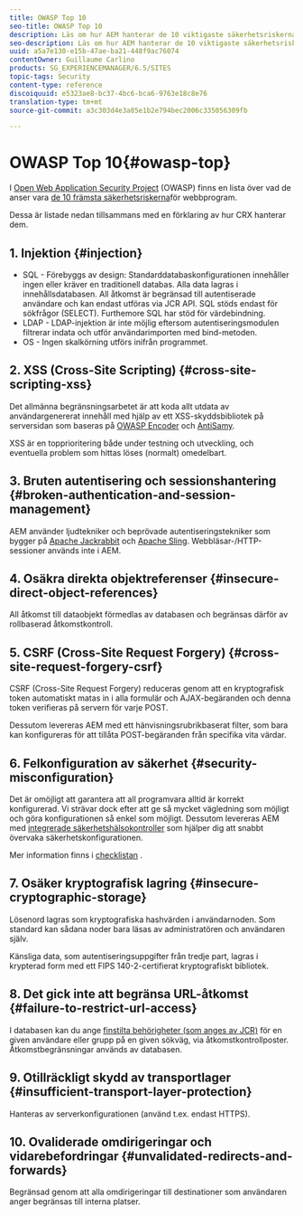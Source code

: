 ```yaml
---
title: OWASP Top 10
seo-title: OWASP Top 10
description: Läs om hur AEM hanterar de 10 viktigaste säkerhetsriskerna i OWASP.
seo-description: Läs om hur AEM hanterar de 10 viktigaste säkerhetsriskerna i OWASP.
uuid: a5a7e130-e15b-47ae-ba21-448f9ac76074
contentOwner: Guillaume Carlino
products: SG_EXPERIENCEMANAGER/6.5/SITES
topic-tags: Security
content-type: reference
discoiquuid: e5323ae8-bc37-4bc6-bca6-9763e18c8e76
translation-type: tm+mt
source-git-commit: a3c303d4e3a85e1b2e794bec2006c335056309fb

---
```



# OWASP Top 10{#owasp-top}

I [Open Web Application Security Project](https://www.owasp.org) (OWASP) finns en lista över vad de anser vara [de 10 främsta säkerhetsriskerna](https://www.owasp.org/index.php/OWASP_Top_Ten_Project)för webbprogram.

Dessa är listade nedan tillsammans med en förklaring av hur CRX hanterar dem.

## 1. Injektion {#injection}

* SQL - Förebyggs av design: Standarddatabaskonfigurationen innehåller ingen eller kräver en traditionell databas. Alla data lagras i innehållsdatabasen. All åtkomst är begränsad till autentiserade användare och kan endast utföras via JCR API. SQL stöds endast för sökfrågor (SELECT). Furthemore SQL har stöd för värdebindning.
* LDAP - LDAP-injektion är inte möjlig eftersom autentiseringsmodulen filtrerar indata och utför användarimporten med bind-metoden.
* OS - Ingen skalkörning utförs inifrån programmet.

## 2. XSS (Cross-Site Scripting) {#cross-site-scripting-xss}

Det allmänna begränsningsarbetet är att koda allt utdata av användargenererat innehåll med hjälp av ett XSS-skyddsbibliotek på serversidan som baseras på [OWASP Encoder](https://www.owasp.org/index.php/OWASP_Java_Encoder_Project) och [AntiSamy](https://www.owasp.org/index.php/Category:OWASP_AntiSamy_Project).

XSS är en topprioritering både under testning och utveckling, och eventuella problem som hittas löses (normalt) omedelbart.

## 3. Bruten autentisering och sessionshantering {#broken-authentication-and-session-management}

AEM använder ljudtekniker och beprövade autentiseringstekniker som bygger på [Apache Jackrabbit](https://jackrabbit.apache.org/) och [Apache Sling](https://sling.apache.org/). Webbläsar-/HTTP-sessioner används inte i AEM.

## 4. Osäkra direkta objektreferenser {#insecure-direct-object-references}

All åtkomst till dataobjekt förmedlas av databasen och begränsas därför av rollbaserad åtkomstkontroll.

## 5. CSRF (Cross-Site Request Forgery) {#cross-site-request-forgery-csrf}

CSRF (Cross-Site Request Forgery) reduceras genom att en kryptografisk token automatiskt matas in i alla formulär och AJAX-begäranden och denna token verifieras på servern för varje POST.

Dessutom levereras AEM med ett hänvisningsrubrikbaserat filter, som bara kan konfigureras för att tillåta POST-begäranden från specifika vita värdar.

## 6. Felkonfiguration av säkerhet {#security-misconfiguration}

Det är omöjligt att garantera att all programvara alltid är korrekt konfigurerad. Vi strävar dock efter att ge så mycket vägledning som möjligt och göra konfigurationen så enkel som möjligt. Dessutom levereras AEM med [integrerade säkerhetshälsokontroller](/help/sites-administering/operations-dashboard.md) som hjälper dig att snabbt övervaka säkerhetskonfigurationen.

Mer information finns i [checklistan](/help/sites-administering/security-checklist.md) .

## 7. Osäker kryptografisk lagring {#insecure-cryptographic-storage}

Lösenord lagras som kryptografiska hashvärden i användarnoden. Som standard kan sådana noder bara läsas av administratören och användaren själv.

Känsliga data, som autentiseringsuppgifter från tredje part, lagras i krypterad form med ett FIPS 140-2-certifierat kryptografiskt bibliotek.

## 8. Det gick inte att begränsa URL-åtkomst {#failure-to-restrict-url-access}

I databasen kan du ange [finstilta behörigheter (som anges av JCR)](https://docs.adobe.com/content/docs/en/spec/jcr/2.0/16_Access_Control_Management.html) för en given användare eller grupp på en given sökväg, via åtkomstkontrollposter. Åtkomstbegränsningar används av databasen.

## 9. Otillräckligt skydd av transportlager {#insufficient-transport-layer-protection}

Hanteras av serverkonfigurationen (använd t.ex. endast HTTPS).

## 10. Ovaliderade omdirigeringar och vidarebefordringar {#unvalidated-redirects-and-forwards}

Begränsad genom att alla omdirigeringar till destinationer som användaren anger begränsas till interna platser.

